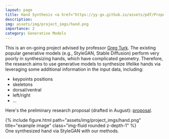 ```yaml
---
layout: page
title: Hand Synthesis <a href="https://yy-gx.github.io/assets/pdf/Proposal_hand_synthesize.pdf" target="_blank" rel="noopener noreferrer" class="float-right"><i class="fas fa-file-pdf"></i></a>
description: 
img: assets/img/project_imgs/hand.png
importance: 2
category: Generative Models
---
```





This is an on-going project advised by professor [Greg Turk](https://faculty.cc.gatech.edu/~turk/). The existing popular generative models (e.g., StyleGAN, Stable Diffusion) perform very poorly in synthesizing hands, which have complicated geometry. Therefore, the research aims to use generative models to synthesize lifelike hands via leveraging some additional information in the input data, including:
- keypoints positions
- skeletons
- dorsal/ventral
- left/right
- ...

 Here's the preliminary research proposal (drafted in August): [proposal](https://yy-gx.github.io/assets/pdf/Proposal_hand_synthesize.pdf).

<div class="row">
    <div class="col-sm mt-3 mt-md-0">
        {% include figure.html path="assets/img/project_imgs/hand.png" title="example image" class="img-fluid rounded z-depth-1" %}
    </div>
</div>
<div class="caption">
    One synthesized hand via StyleGAN with our methods.
</div>

